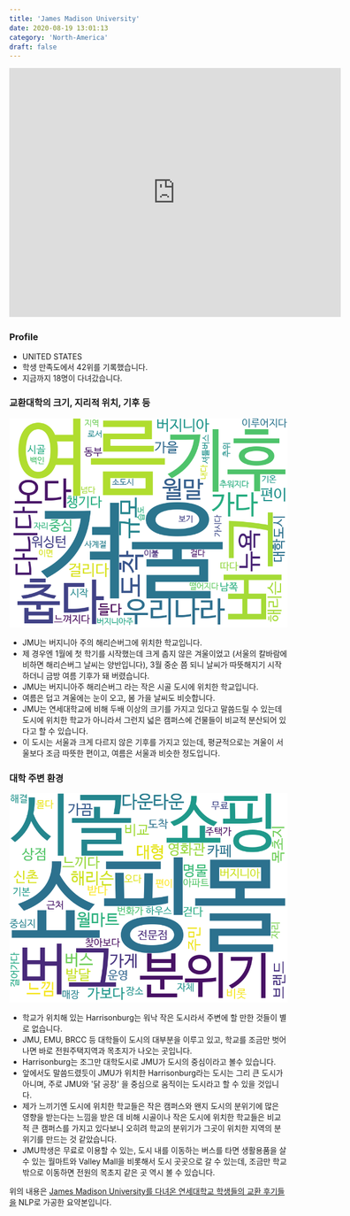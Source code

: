 ```yaml
---
title: 'James Madison University'
date: 2020-08-19 13:01:13
category: 'North-America'
draft: false
---
```


<iframe
width="600"
height="450"
frameborder="0" style="border:0"
src="https://www.google.com/maps/embed/v1/place?key=AIzaSyC9e1AME-pVmWC4hBpFdu5S4dKzyepa3HQ&q=James+Madison+University&center=38.435092,-78.8697548&zoom=14" allowfullscreen>
</iframe>

### Profile

* UNITED STATES
* 학생 만족도에서 42위를 기록했습니다.
* 지금까지 18명이 다녀갔습니다. 

### 교환대학의 크기, 지리적 위치, 기후 등

![gen_info-WordCloud](../univ_wordclouds_okt/gen_info/US000090_gen_info_okt.png)

* JMU는 버지니아 주의 해리슨버그에 위치한 학교입니다.
* 제 경우엔 1월에 첫 학기를 시작했는데 크게 춥지 않은 겨울이었고 (서울의 칼바람에 비하면 해리슨버그 날씨는 양반입니다), 3월 중순 쯤 되니 날씨가 따뜻해지기 시작하더니 금방 여름 기후가 돼 버렸습니다.
* JMU는 버지니아주 해리슨버그 라는 작은 시골 도시에 위치한 학교입니다.
* 여름은 덥고 겨울에는 눈이 오고, 봄 가을 날씨도 비슷합니다.
* JMU는 연세대학교에 비해 두배 이상의 크기를 가지고 있다고 말씀드릴 수 있는데 도시에 위치한 학교가 아니라서 그런지 넓은 캠퍼스에 건물들이 비교적 분산되어 있다고 할 수 있습니다.
* 이 도시는 서울과 크게 다르지 않은 기후를 가지고 있는데, 평균적으로는 겨울이 서울보다 조금 따뜻한 편이고, 여름은 서울과 비슷한 정도입니다.


### 대학 주변 환경

![env_info-WordCloud](../univ_wordclouds_okt/env_info/US000090_env_info_okt.png)

* 학교가 위치해 있는 Harrisonburg는 워낙 작은 도시라서 주변에 할 만한 것들이 별로 없습니다.
* JMU, EMU, BRCC 등 대학들이 도시의 대부분을 이루고 있고, 학교를 조금만 벗어나면 바로 전원주택지역과 목초지가 나오는 곳입니다.
* Harrisonburg는 조그만 대학도시로 JMU가 도시의 중심이라고 볼수 있습니다.
* 앞에서도 말씀드렸듯이 JMU가 위치한 Harrisonburg라는 도시는 그리 큰 도시가 아니며, 주로 JMU와 '닭 공장' 을 중심으로 움직이는 도시라고 할 수 있을 것입니다.
* 제가 느끼기엔 도시에 위치한 학교들은 작은 캠퍼스와 왠지 도시의 분위기에 많은 영향을 받는다는 느낌을 받은 데 비해 시골이나 작은 도시에 위치한 학교들은 비교적 큰 캠퍼스를 가지고 있다보니 오히려 학교의 분위기가 그곳이 위치한 지역의 분위기를 만드는 것 같았습니다.
* JMU학생은 무료로 이용할 수 있는, 도시 내를 이동하는 버스를 타면 생활용품을 살 수 있는 월마트와 Valley Mall을 비롯해서 도시 곳곳으로 갈 수 있는데, 조금만 학교 밖으로 이동하면 전원의 목초지 같은 곳 역시 볼 수 있습니다.


위의 내용은 [James Madison University를 다녀온 연세대학교 학생들의 교환 후기들을](http://oia.yonsei.ac.kr/partner/expReport.asp?ucode=US000090&bgbn=A) NLP로 가공한 요약본입니다. 
